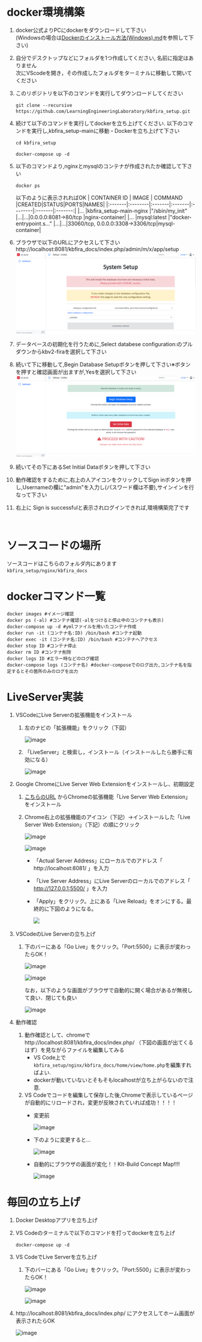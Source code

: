 # docker環境構築
1. docker公式よりPCにdockerをダウンロードして下さい  
(Windowsの場合は[Dockerのインストール方法(Windows).md](/Dockerのインストール方法(Windows).md)を参照して下さい)
1. 自分でデスクトップなどにフォルダを1つ作成してください, 名前に指定はありません  
次にVScodeを開き，その作成したフォルダをターミナルに移動して開いてください
1. このリポジトリを以下のコマンドを実行してダウンロードしてください
    ```
    git clone --recursive https://github.com/LearningEngineeringLaboratory/kbfira_setup.git
    ```
1. 続けて以下のコマンドを実行してdockerを立ち上げてください. 以下のコマンドを実行し,kbfira_setup-mainに移動・Dockerを立ち上げて下さい  
    ```  
    cd kbfira_setup
    ```
    ```
    docker-compose up -d
    ```
1. 以下のコマンドより,nginxとmysqlのコンテナが作成されたか確認して下さい
    ```
    docker ps
    ```
    以下のように表示されればOK
    | CONTAINER ID | IMAGE | COMMAND |CREATED|STATUS|PORTS|NAMES|
    |:-------|:--------|:-------|:-------|:--------|:-------|:-------:|
    |...      |kbfira_setup-main-nginx        |"/sbin/my_init"       |...|...|0.0.0.0:8081->80/tcp |nginx-container|
    |...     |mysql:latest         |"docker-entrypoint.s…"      |...|...|33060/tcp, 0.0.0.0:3308->3306/tcp|mysql-container|

1. ブラウザで以下のURLにアクセスして下さい
    http://localhost:8081/kbfira_docs/index.php/admin/m/x/app/setup
    ![URL:初期画面](img/URL_initial.png)
1. データベースの初期化を行うために,Select databese configuration:のプルダウンからkbv2-firaを選択して下さい
1. 続いて下に移動して,Begin Database Setupボタンを押して下さい※ボタンを押すと確認画面が出ますが,Yesを選択して下さい
    ![URL:setup](img/URL_setup.png)
1. 続いてその下にあるSet Initial Dataボタンを押して下さい
1. 動作確認をするために,右上の人アイコンをクリックしてSign inボタンを押し,Usernameの欄に"admin"を入力し(パスワード欄は不要),サインインを行なって下さい
1. 右上に Sign is successfulと表示されログインできれば,環境構築完了です
<br>

# ソースコードの場所  
ソースコードはこちらのフォルダ内にあります  
`kbfira_setup/nginx/kbfira_docs`

# dockerコマンド一覧
```
docker images #イメージ確認
docker ps (-al) #コンテナ確認(-alをつけると停止中のコンテナも表示)
docker-compose up -d #ymlファイルを用いたコンテナ作成
docker run -it (コンテナ名:ID) /bin/bash #コンテナ起動
docker exec -it (コンテナ名:ID) /bin/bash #コンテナへアクセス
docker stop ID #コンテナ停止
docker rm ID #コンテナ削除
docker logs ID #エラー時などのログ確認
docker-compose logs (コンテナ名) #docker-composeでのログ出力,コンテナ名を指定するとその箇所のみのログを出力
```
# LiveServer実装
1. VSCodeにLive Serverの拡張機能をインストール
    1. 左のナビの「拡張機能」をクリック（下図）
       
       ![image](https://github.com/LearningEngineeringLaboratory/kbfira_setup/assets/134689144/a51338a1-95bf-40fc-bbc7-b89282e2e25c)
       
    1. 「LiveServer」と検索し，インストール（インストールしたら勝手に有効になる）
       
       ![image](https://github.com/LearningEngineeringLaboratory/kbfira_setup/assets/134689144/3aebe5ae-acf4-4d42-9a43-db948241b0e3)
       
1. Google ChromeにLive Server Web Extensionをインストールし、初期設定
    1. [こちらのURL](https://chromewebstore.google.com/detail/live-server-web-extension/fiegdmejfepffgpnejdinekhfieaogmj?hl=ja&pli=1) からChromeの拡張機能「Live Server Web Extension」をインストール
    1. Chrome右上の拡張機能のアイコン（下記）→インストールした「Live Server Web Extension」（下記）の順にクリック

        ![image](https://github.com/LearningEngineeringLaboratory/kbfira_setup/assets/134689144/257ac351-0b75-4a6b-a42b-9ba17205f7ad)
    
        ![image](https://github.com/LearningEngineeringLaboratory/kbfira_setup/assets/134689144/b1ab5bb3-e1bf-4f2c-baa8-d450fc0c0e1d)
    
        - 「Actual Server Address」にローカルでのアドレス「 http://localhost:8081/ 」を入力
    
        - 「Live Server Address」にLive Serverのローカルでのアドレス「 http://127.0.0.1:5500/ 」を入力
    
        - 「Apply」をクリック。上にある「Live Reload」をオンにする。最終的に下図のようになる。
    
            <img src="https://github.com/LearningEngineeringLaboratory/kbfira_setup/assets/134689144/2ad6e82e-ac8d-479e-a9c6-348e97cd438f" width=200>


1. VSCodeのLive Serverの立ち上げ
     1. 下のバーにある「Go Live」をクリック。「Port:5500」に表示が変わったらOK！

        ![image](https://github.com/LearningEngineeringLaboratory/kbfira_setup/assets/134689144/bec4e2af-6247-4975-b2b4-0ebb706a101f)
        
        ![image](https://github.com/LearningEngineeringLaboratory/kbfira_setup/assets/134689144/195865fb-ba71-4e92-9dc7-f659395e813e)
    
        なお，以下のような画面がブラウザで自動的に開く場合があるが無視して良い．閉じても良い
    
        ![image](https://github.com/LearningEngineeringLaboratory/kbfira_setup/assets/134689144/d78b961b-0e08-4f38-ab39-892ee89b5639)

1. 動作確認
    1. 動作確認として、chromeで http://localhost:8081/kbfira_docs/index.php/ （下図の画面が出てくるはず）を見ながらファイルを編集してみる
       - VS Code上で `kbfira_setup/nginx/kbfira_docs/home/view/home.php`を編集すればよい.
       - dockerが動いていないとそもそもlocalhostが立ち上がらないので注意.
    3. VS Codeでコードを編集して保存した後,Chromeで表示しているページが自動的にリロードされ，変更が反映されていれば成功！！！！
       - 変更前

            ![image](https://github.com/LearningEngineeringLaboratory/kbfira_setup/assets/134689144/a890925b-5af9-47fc-912e-538c40cb879c)
        
        - 下のように変更すると...
        
            ![image](https://github.com/LearningEngineeringLaboratory/kbfira_setup/assets/134689144/0e7c124d-323f-4c56-ad41-c68e23066d05)
        
        - 自動的にブラウザの画面が変化！！KIt-Build Concept Map!!!!
        
            ![image](https://github.com/LearningEngineeringLaboratory/kbfira_setup/assets/134689144/902f4050-c2ea-449c-83ec-0f905b818928)
    

# 毎回の立ち上げ

1. Docker Desktopアプリを立ち上げ

1. VS Codeのターミナルで以下のコマンドを打ってdockerを立ち上げ

   ```
   docker-compose up -d
   ```
1. VS CodeでLive Serverを立ち上げ

   1. 下のバーにある「Go Live」をクリック。「Port:5500」に表示が変わったらOK！

        ![image](https://github.com/LearningEngineeringLaboratory/kbfira_setup/assets/134689144/bec4e2af-6247-4975-b2b4-0ebb706a101f)
        
        ![image](https://github.com/LearningEngineeringLaboratory/kbfira_setup/assets/134689144/195865fb-ba71-4e92-9dc7-f659395e813e)

1.  http://localhost:8081/kbfira_docs/index.php/ にアクセスしてホーム画面が表示されたらOK

    ![image](https://github.com/LearningEngineeringLaboratory/kbfira_setup/assets/134689144/a890925b-5af9-47fc-912e-538c40cb879c)




